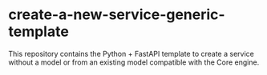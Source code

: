 # create-a-new-service-generic-template
This repository contains the Python + FastAPI template to create a service without a model or from an existing model compatible with the Core engine.
